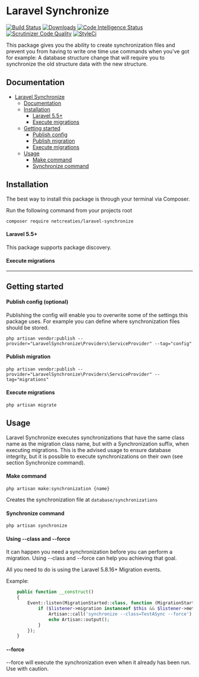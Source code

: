 # Laravel Synchronize

[![Build Status](https://travis-ci.com/RFreij/laravel-synchronize.svg?branch=master)](https://travis-ci.com/RFreij/laravel-synchronize)
[![Downloads](https://img.shields.io/packagist/dt/netcreaties/laravel-synchronize.svg)](https://packagist.org/packages/netcreaties/laravel-synchronize)
[![Code Intelligence Status](https://scrutinizer-ci.com/g/RFreij/laravel-synchronize/badges/code-intelligence.svg?b=master)](https://scrutinizer-ci.com/code-intelligence)
[![Scrutinizer Code Quality](https://scrutinizer-ci.com/g/RFreij/laravel-synchronize/badges/quality-score.png?b=master)](https://scrutinizer-ci.com/g/RFreij/laravel-synchronize/?branch=master)
[![StyleCi](https://github.styleci.io/repos/169822460/shield?branch=master)](https://github.styleci.io/repos/169822460)

This package gives you the ability to create synchronization files and prevent you from having to write one time use commands when you've got for example: A database structure change that will require you to synchronize the old structure data with the new structure.

## Documentation

-   [Laravel Synchronize](#laravel-synchronize)
    -   [Documentation](#documentation)
    -   [Installation](#installation)
        -   [Laravel 5.5+](#laravel-55)
        -   [Execute migrations](#execute-migrations)
    -   [Getting started](#getting-started)
        -   [Publish config](#publish-config)
        -   [Publish migration](#publish-migration)
        -   [Execute migrations](#execute-migrations-1)
    -   [Usage](#usage)
        -   [Make command](#make-command)
        -   [Synchronize command](#synchronize-command)

<a name="installation"></a>

## Installation

The best way to install this package is through your terminal via Composer.

Run the following command from your projects root

```shell
composer require netcreaties/laravel-synchronize
```

#### Laravel 5.5+

This package supports package discovery.

#### Execute migrations

---

<a name="getting-started"></a>

## Getting started

#### Publish config (optional)

Publishing the config will enable you to overwrite some of the settings this package uses. For example you can define where synchronization files should be stored.

```shell
php artisan vendor:publish --provider="LaravelSynchronize\Providers\ServiceProvider" --tag="config"
```

#### Publish migration

```shell
php artisan vendor:publish --provider="LaravelSynchronize\Providers\ServiceProvider" --tag="migrations"
```

#### Execute migrations

```shell
php artisan migrate
```

<a name="usage"></a>

## Usage

Laravel Synchronize executes synchronizations that have the same class name as the migration class name, but with a Synchronization suffix, when executing migrations. This is the advised usage to ensure database integrity, but it is possible to execute synchronizations on their own (see section Synchronize command).

#### Make command

```shell
php artisan make:synchronization {name}
```

Creates the synchronization file at `database/synchronizations`

#### Synchronize command

```shell
php artisan synchronize
```

#### Using --class and --force

It can happen you need a synchronization before you can perform a migration. Using --class and --force can help you achieving that goal.

All you need to do is using the Laravel 5.8.16+ Migration events.

Example:

```Php
    public function __construct()
    {
        Event::listen(MigrationStarted::class, function (MigrationStarted $listener) {
            if ($listener->migration instanceof $this && $listener->method === 'up') {
                Artisan::call('synchronize --class=TestASync --force');
                echo Artisan::output();
            }
        });
    }
```

#### --force

--force will execute the synchronization even when it already has been run. Use with caution.
